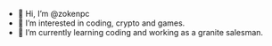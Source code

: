 - 👋 Hi, I’m @zokenpc
- 👀 I’m interested in coding, crypto and games.
- 🌱 I’m currently learning coding and working as a granite salesman.
